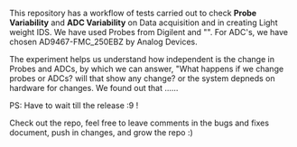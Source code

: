 This repository has a workflow of tests carried out to check **Probe Variability** and **ADC Variability** on Data acquisition and in creating Light weight IDS. We have used Probes from Digilent and "". For ADC's, we have chosen AD9467-FMC_250EBZ by Analog Devices. 

The experiment helps us understand how independent is the change in Probes and ADCs, by which we can answer, "What happens if we change probes or ADCs? will that show any change? or the system depneds on hardware for changes. We found out that ......

PS: Have to wait till the release :9 !

Check out the repo, feel free to leave comments in the bugs and fixes document, push in changes, and grow the repo :)